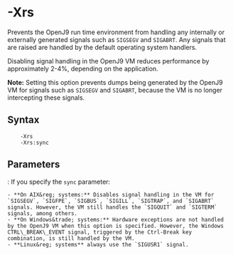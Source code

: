 <!--
* Copyright (c) 2017, 2019 IBM Corp. and others
*
* This program and the accompanying materials are made
* available under the terms of the Eclipse Public License 2.0
* which accompanies this distribution and is available at
* https://www.eclipse.org/legal/epl-2.0/ or the Apache
* License, Version 2.0 which accompanies this distribution and
* is available at https://www.apache.org/licenses/LICENSE-2.0.
*
* This Source Code may also be made available under the
* following Secondary Licenses when the conditions for such
* availability set forth in the Eclipse Public License, v. 2.0
* are satisfied: GNU General Public License, version 2 with
* the GNU Classpath Exception [1] and GNU General Public
* License, version 2 with the OpenJDK Assembly Exception [2].
*
* [1] https://www.gnu.org/software/classpath/license.html
* [2] http://openjdk.java.net/legal/assembly-exception.html
*
* SPDX-License-Identifier: EPL-2.0 OR Apache-2.0 OR GPL-2.0 WITH
* Classpath-exception-2.0 OR LicenseRef-GPL-2.0 WITH Assembly-exception
-->

# -Xrs

Prevents the OpenJ9 run time environment from handling any internally or externally generated signals such as `SIGSEGV` and `SIGABRT`. Any signals that are raised are handled by the default operating system handlers.

Disabling signal handling in the OpenJ9 VM reduces performance by approximately 2-4%, depending on the application.

<i class="fa fa-pencil-square-o" aria-hidden="true"></i> **Note:** Setting this option prevents dumps being generated by the OpenJ9 VM for signals such as `SIGSEGV` and `SIGABRT`, because the VM is no longer intercepting these signals.

## Syntax

        -Xrs
        -Xrs:sync

## Parameters

: If you specify the `sync` parameter:

    - **On AIX&reg; systems:** Disables signal handling in the VM for `SIGSEGV`, `SIGFPE`, `SIGBUS`, `SIGILL`, `SIGTRAP`, and `SIGABRT` signals. However, the VM still handles the `SIGQUIT` and `SIGTERM` signals, among others.
    - **On Windows&trade; systems:** Hardware exceptions are not handled by the OpenJ9 VM when this option is specified. However, the Windows CTRL\_BREAK\_EVENT signal, triggered by the Ctrl-Break key combination, is still handled by the VM.
    - **Linux&reg; systems** always use the `SIGUSR1` signal.

<!-- ==== END OF TOPIC ==== xrs.md ==== -->
